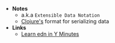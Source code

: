 - **Notes**
	- a.k.a `Extensible Data Notation`
	- [Clojure's](Clojure.md) format for serializing data
- **Links**
	- [Learn edn in Y Minutes](https://learnxinyminutes.com/docs/edn/)